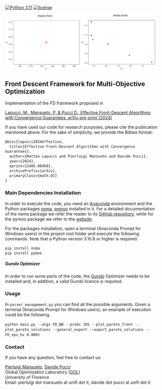 [![Python 3.11](https://img.shields.io/badge/python-3.11-blue.svg)](https://www.python.org/downloads/release/python-3110/)
[![license](https://img.shields.io/badge/license-apache_2.0-orange.svg)](https://opensource.org/licenses/Apache-2.0)

<p>
  <img src="README_Front_Image_2.gif" width="49%" />
  <img src="README_Front_Image_1.gif" width="49%" /> 
</p>

## Front Descent Framework for Multi-Objective Optimization

Implementation of the FD framework proposed in 

[Lapucci, M., Mansueto, P. & Pucci D., Effective Front-Descent Algorithms with Convergence Guarantees. arXiv pre-print (2024)](
https://arxiv.org/abs/2405.08450)

If you have used our code for research purposes, please cite the publication mentioned above.
For the sake of simplicity, we provide the Bibtex format:

```
@misc{lapucci2024effective,
  title={Effective Front-Descent Algorithms with Convergence Guarantees}, 
  author={Matteo Lapucci and Pierluigi Mansueto and Davide Pucci},
  year={2024},
  eprint={2405.08450},
  archivePrefix={arXiv},
  primaryClass={math.OC}
}
```

### Main Dependencies Installation

In order to execute the code, you need an [Anaconda](https://www.anaconda.com/) environment and the Python packages [nsma](https://pypi.org/project/nsma/), [pymoo](https://pypi.org/project/pymoo/) installed in it. For a detailed documentation of the nsma package we refer the reader to its [GitHub repository](https://github.com/pierlumanzu/nsma), while for the pymoo package we refer to the [website](https://pymoo.org/).

For the packages installation, open a terminal (Anaconda Prompt for Windows users) in the project root folder and execute the following commands. Note that a Python version 3.10.6 or higher is required.

```
pip install nsma
pip install pymoo
```

##### Gurobi Optimizer

In order to run some parts of the code, the [Gurobi](https://www.gurobi.com/) Optimizer needs to be installed and, in addition, a valid Gurobi licence is required.

### Usage

In ```parser_management.py``` you can find all the possible arguments. Given a terminal (Anaconda Prompt for Windows users), an example of execution could be the following.

``` python main.py --algs FD_BB --probs JOS --plot_pareto_front --plot_pareto_solutions --general_export --export_pareto_solutions --FD_eps_hv 0.0001 ```

### Contact

If you have any question, feel free to contact us:

[Pierluigi Mansueto](https://webgol.dinfo.unifi.it/pierluigi-mansueto/), [Davide Pucci](https://webgol.dinfo.unifi.it/davide-pucci/)<br>
Global Optimization Laboratory ([GOL](https://webgol.dinfo.unifi.it/))<br>
University of Florence<br>
Email: pierluigi dot mansueto at unifi dot it, davide dot pucci at unifi dot it
